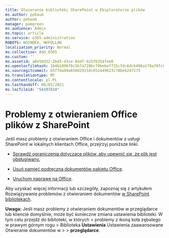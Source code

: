 ```yaml
---
title: Otwieranie biblioteki SharePoint w Eksploratorze plików
ms.author: pebaum
author: pebaum
manager: pamgreen
ms.audience: Admin
ms.topic: article
ms.service: o365-administration
ROBOTS: NOINDEX, NOFOLLOW
localization_priority: Normal
ms.collection: Adm_O365
ms.custom: ''
ms.assetid: a8e56d32-2bd3-43ce-84df-925f6354fee0
ms.openlocfilehash: 1b4b1096f8c5b7a728bc79bebef715cfdc6dcb498a178a78fc0e0fff0faa5585
ms.sourcegitcommit: b5f7da89a650d2915dc652449623c78be6247175
ms.translationtype: MT
ms.contentlocale: pl-PL
ms.lasthandoff: 08/05/2021
ms.locfileid: "54107810"
---
```

# <a name="problems-opening-office-files-from-sharepoint"></a>Problemy z otwieraniem Office plików z SharePoint

Jeśli masz problemy z otwieraniem Office i dokumentów z usługi SharePoint w lokalnych klientach Office, przejrzyj poniższe linki. 

- [Sprawdź ograniczenia dotyczące plików, aby upewnić się, że plik jest obsługiwany.](https://support.office.com/article/Invalid-file-names-and-file-types-in-OneDrive-OneDrive-for-Business-and-SharePoint-64883a5d-228e-48f5-b3d2-eb39e07630fa)

- [Usuń pamięć podręczną dokumentów pakietu Office](https://support.office.com/article/Delete-your-Office-Document-Cache-b1d3765e-d71b-4bb8-99ca-acd22c42995d).

- [Uruchom naprawę na Office](https://support.office.com/Article/Repair-an-Office-application-7821d4b6-7c1d-4205-aa0e-a6b40c5bb88b).

Aby uzyskać więcej informacji lub szczegóły, zapoznaj się z artykułem Rozwiązywanie problemów z otwieraniem dokumentów [w SharePoint bibliotekach](https://support.office.com/article/Fix-problems-opening-documents-in-SharePoint-libraries-31329FA1-4AD0-47FC-95D8-BB0C5B12A536).

**Uwaga:** Jeśli masz problemy z otwieraniem dokumentów w przeglądarce lub kliencie domyślnie, może być konieczne zmiana ustawienia biblioteki. W tym celu przejdź do biblioteki, w których > problemy z ikoną koła zębatego w prawym górnym rogu > Biblioteka **Ustawienia** Ustawienia zaawansowane Otwieranie dokumentów w  >     >  **przeglądarce**.

